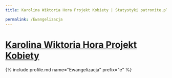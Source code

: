 ```yaml
---
title: Karolina Wiktoria Hora Projekt Kobiety | Statystyki patronite.pl | Patromierz

permalink: /Ewangelizacja
---
```


# [Karolina Wiktoria Hora Projekt Kobiety](https://patronite.pl/Ewangelizacja)

{% include profile.md name="Ewangelizacja" prefix="e" %}
